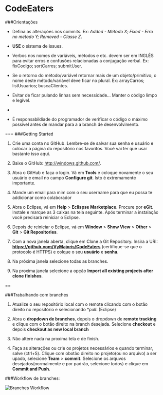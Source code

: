 CodeEaters
==========
###Orientações
* Defina as alterações nos commits. Ex: *Added - Método X; Fixed - Erro no método Y; Removed - Classe Z*.

* **USE** o sistema de issues.


* Verbos nos nomes de variáveis, métodos e etc. devem ser em INGLÊS para evitar erros e confusões relacionadas a conjugação verbal. Ex: fixCodigo; sortCarros; submitUser.

* Se o retorno do método/variável retornar mais de um objeto/primitivo, o nome deste método/variável deve ficar no plural. Ex: arrayCarros; listUsuarios; buscaClientes.

* Evitar de ficar pulando linhas sem necessidade... Manter o código limpo e legível.
*
* É responsabildiade do programador de verificar o código o máximo possível antes de mandar para a a branch de desenvolvimento.


===
###Getting Started


1. Crie uma conta no GitHub. Lembre-se de salvar sua senha e usuário e colocar a página do repositório nos favoritos. Você vai ter que usar bastante isso aqui.

2. Baixe o GitHub: http://windows.github.com/.

3. Abra o GitHub e faça o login. Vá em **Tools** e coloque novamente o seu usuário e email no campo **Configure git**. Isto é extremamente importante.

4. Mande um email para mim com o seu username para que eu possa te addicionar como colaborador

5. Abra o Eclipse, vá em **Help** > **Eclispse Marketplace**. Procure por **eGit**. Instale e marque as 3 caixas na tela seguinte. Após terminar a instalação você precisará reiniciar o Eclipse.

6. Depois de reiniciar o Eclipse, vá em **Window** > **Show View** > **Other** > **Git** > **Git Repositories**. 

7. Com a nova janela aberta, clique em Clone a Git Repository. Insira a URI: **https://github.com/VyMajoris/CodeEaters** (certifique-se que o protocolo é HTTPS) e colque o seu **usuário** e **senha**.

8. Na próxima janela selecione todas as branches.

9. Na proxima janela selecione a opção **Import all existing projects after clone finishes**.

==

###Trabalhando com branches

1. Atualize o seu repositório local com o remote clicando com o botão direito no repositório e selecionando **pull*. (Eclipse)

2. Abra o **dropdown de branches**, depois o dropdown de **remote tracking** e clique com o botão direito na branch desejada. Selecione **checkout** e depois **checkout as new local branch**

3. Não altere nada na proxima tela e de finish.

4. Faça as alterações ou crie os projetos necessários e quando terminar, salve (ctrl+S). Clique com obotão direito no projeto(ou no arquivo) a ser upado, selecione **Team** > **commit**. Selecione os arquvos desejados(normalmente e por padrão, selecione todos) e clique em **Commit and Push**.




###Workflow de branches:

![Branches Workflow](http://i.imgur.com/xoBPYIy.jpg "Branches Workflow")
